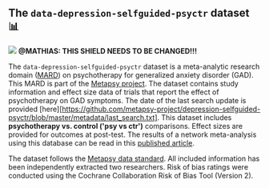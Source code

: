 ## **The `data-depression-selfguided-psyctr` dataset** 📊 

[<img src="https://img.shields.io/badge/DOI-10.5281%2Fzenodo.10185216-blue">](https://doi.org/10.5281/zenodo.10185216) **@MATHIAS: THIS SHIELD NEEDS TO BE CHANGED!!!**

The `data-depression-selfguided-psyctr` dataset is a meta-analytic research domain ([MARD](https://docs.metapsy.org/uploads/ebmental-2022-300509.pdf)) on psychotherapy for generalized anxiety disorder (GAD). This MARD is part of the  [Metapsy project](https://www.metapsy.org/). The dataset contains study information and effect size data of trials that report the effect of psychotherapy on GAD symptoms. The date of the last search update is provided [here][https://github.com/metapsy-project/depression-selfguided-psyctr/blob/master/metadata/last_search.txt]. This dataset includes **psychotherapy vs. control ('psy vs ctr')** comparisons. Effect sizes are provided for outcomes at post-test. The results of a network meta-analysis using this database can be read in this  [published article](https://jamanetwork.com/journals/jamapsychiatry/fullarticle/2810866).

The dataset follows the [Metapsy data standard](https://docs.metapsy.org/data-preparation/format/). All included information has been independently extracted two researchers. Risk of bias ratings were conducted using the Cochrane Collaboration Risk of Bias Tool (Version 2).
